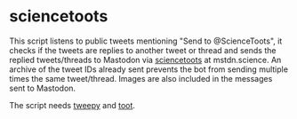 # sciencetoots

This script listens to public tweets mentioning "Send to @ScienceToots",
it checks if the tweets are replies to another tweet or thread and sends the
replied tweets/threads to Mastodon via <a rel="me" target="_blank" href="https://mstdn.science/@sciencetoots">sciencetoots</a> at mstdn.science. An archive
of the tweet IDs already sent prevents the bot from sending multiple times the same
tweet/thread. Images are also included in the messages sent to Mastodon.

The script needs [tweepy](https://www.tweepy.org/) and [toot](https://toot.readthedocs.io/).
